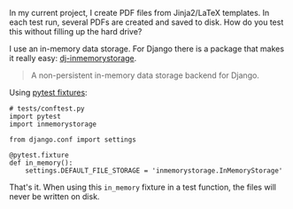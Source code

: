 <!--
.. title: Use Django in-memory file storage with pytest
.. slug: use-django-in-memory-file-storage-with-pytest
.. date: 2017-07-13 15:55:12 UTC-05:00
.. tags: django, in-memory, storage, pytest, fixture
.. category: 
.. link: 
.. description: 
.. type: text
-->

In my current project, I create PDF files from Jinja2/LaTeX templates. In each test run, several PDFs are created and saved to disk. How do you test this without filling up the hard drive?

I use an in-memory data storage. For Django there is a package that makes it really easy: [dj-inmemorystorage](https://github.com/waveaccounting/dj-inmemorystorage).

> A non-persistent in-memory data storage backend for Django.

Using [pytest fixtures](http://doc.pytest.org/en/latest/fixture.html):

    # tests/conftest.py
    import pytest
    import inmemorystorage
    
    from django.conf import settings
    
    @pytest.fixture
    def in_memory():
        settings.DEFAULT_FILE_STORAGE = 'inmemorystorage.InMemoryStorage'

That's it. When using this <code>in_memory</code> fixture in a test function, the files will never be written on disk.